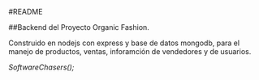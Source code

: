 #README

##Backend del Proyecto Organic Fashion.

Construido en nodejs con express y base de datos mongodb, para el manejo de productos, ventas, inforamción de vendedores y de usuarios.

*SoftwareChasers();*
